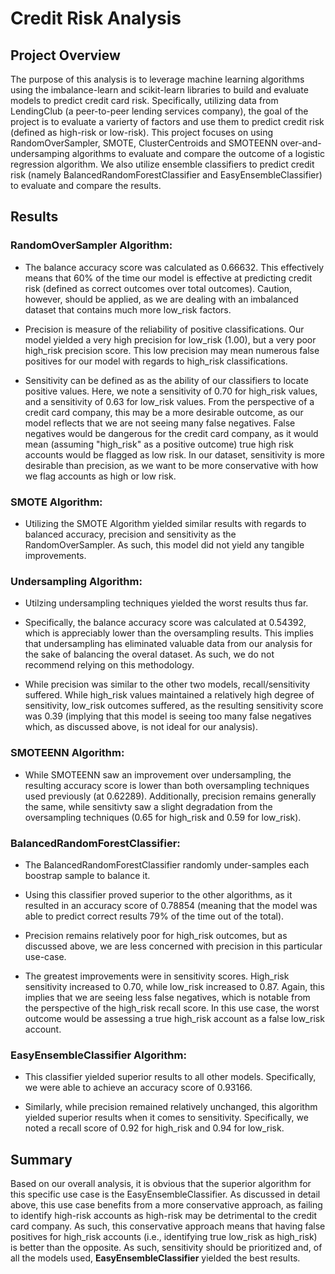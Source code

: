 # Credit Risk Analysis

## Project Overview

The purpose of this analysis is to leverage machine learning algorithms using the imbalance-learn and scikit-learn libraries to build and evaluate models to predict credit card risk. Specifically, utilizing data from LendingClub (a peer-to-peer lending services company), the goal of the project is to evaluate a varierty of factors and use them to predict credit risk (defined as high-risk or low-risk). This project focuses on using RandomOverSampler, SMOTE, ClusterCentroids and SMOTEENN over-and-undersamping algorithms to evaluate and compare the outcome of a logistic regression algorithm. We also utilize ensemble classifiers to predict credit risk (namely BalancedRandomForestClassifier and EasyEnsembleClassifier) to evaluate and compare the results.

## Results

### **RandomOverSampler Algorithm**: 

- The balance accuracy score was calculated as 0.66632. This effectively means that 60% of the time our model is effective at predicting credit risk (defined as correct outcomes over total outcomes). Caution, however, should be applied, as we are dealing with an imbalanced dataset that contains much more low_risk factors. 

- Precision is measure of the reliability of positive classifications. Our model yielded a very high precision for low_risk (1.00), but a very poor high_risk precision score. This low precision may mean numerous false positives for our model with regards to high_risk classifications. 

- Sensitivity can be defined as as the ability of our classifiers to locate positive values. Here, we note a sensitivity of 0.70 for high_risk values, and a sensitivity of 0.63 for low_risk values. From the perspective of a credit card company, this may be a more desirable outcome, as our model reflects that we are not seeing many false negatives. False negatives would be dangerous for the credit card company, as it would mean (assuming "high_risk" as a positive outcome) true high risk accounts would be flagged as low risk. In our dataset, sensitivity is more desirable than precision, as we want to be more conservative with how we flag accounts as high or low risk. 

### **SMOTE Algorithm**:

- Utilizing the SMOTE Algorithm yielded similar results with regards to balanced accuracy, precision and sensitivity as the RandomOverSampler. As such, this model did not yield any tangible improvements.

### **Undersampling Algorithm**:

- Utilzing undersampling techniques yielded the worst results thus far. 

- Specifically, the balance accuracy score was calculated at 0.54392, which is appreciably lower than the oversampling results. This implies that undersampling has eliminated valuable data from our analysis for the sake of balancing the overal dataset. As such, we do not recommend relying on this methodology. 

- While precision was similar to the other two models, recall/sensitivity suffered. While high_risk values maintained a relatively high degree of sensitivity, low_risk outcomes suffered, as the resulting sensitivity score was 0.39 (implying that this model is seeing too many false negatives which, as discussed above, is not ideal for our analysis).

### **SMOTEENN Algorithm**:

- While SMOTEENN saw an improvement over undersampling, the resulting accuracy score is lower than both oversampling techniques used previously (at 0.62289). Additionally, precision remains generally the same, while sensitivty saw a slight degradation from the oversampling techniques (0.65 for high_risk and 0.59 for low_risk).

### **BalancedRandomForestClassifier**:

- The BalancedRandomForestClassifier randomly under-samples each boostrap sample to balance it. 

- Using this classifier proved superior to the other algorithms, as it resulted in an accuracy score of 0.78854 (meaning that the model was able to predict correct results 79% of the time out of the total).

- Precision remains relatively poor for high_risk outcomes, but as discussed above, we are less concerned with precision in this particular use-case.

- The greatest improvements were in sensitivity scores. High_risk sensitivity increased to 0.70, while low_risk increased to 0.87. Again, this implies that we are seeing less false negatives, which is notable from the perspective of the high_risk recall score. In this use case, the worst outcome would be assessing a true high_risk account as a false low_risk account.

### **EasyEnsembleClassifier Algorithm**:

- This classifier yielded superior results to all other models. Specifically, we were able to achieve an accuracy score of 0.93166. 

- Similarly, while precision remained relatively unchanged, this algorithm yielded superior results when it comes to sensitivity. Specifically, we noted a recall score of 0.92 for high_risk and 0.94 for low_risk.

## Summary

Based on our overall analysis, it is obvious that the superior algorithm for this specific use case is the EasyEnsembleClassifier. As discussed in detail above, this use case benefits from a more conservative approach, as failing to identify high-risk accounts as high-risk may be detrimental to the credit card company. As such, this conservative approach means that having false positives for high_risk accounts (i.e., identifying true low_risk as high_risk) is better than the opposite. As such, sensitivity should be prioritized and, of all the models used, **EasyEnsembleClassifier** yielded the best results. 

